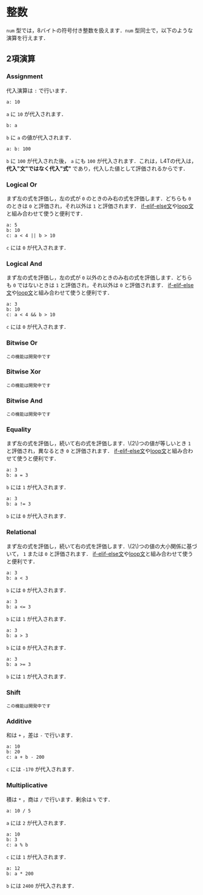 <script src="https://cdn.lordicon.com/xdjxvujz.js"></script>

# 整数

`num` 型では，8バイトの符号付き整数を扱えます．`num` 型同士で，以下のような演算を行えます．

## 2項演算

### Assignment

代入演算は `:` で行います．

```
a: 10
```

`a` に `10` が代入されます．

```
b: a
```

`b` に `a` の値が代入されます．

```
a: b: 100
```

`b` に `100` が代入された後， `a` にも `100` が代入されます．これは，L4Tの代入は， **代入"文"ではなく代入"式"** であり，代入した値として評価されるからです．

### Logical Or

まず左の式を評価し，左の式が `0` のときのみ右の式を評価します．どちらも `0` のときは `0` と評価され，それ以外は `1` と評価されます．
[if-elif-else文](../if.html)や[loop文](../loop.html)と組み合わせて使うと便利です．

```
a: 5
b: 10
c: a < 4 || b > 10
```

`c` には `0` が代入されます．

### Logical And

まず左の式を評価し，左の式が `0` 以外のときのみ右の式を評価します．どちらも `0` ではないときは `1` と評価され，それ以外は `0` と評価されます．
[if-elif-else文](../if.html)や[loop文](../loop.html)と組み合わせて使うと便利です．

```
a: 3
b: 10
c: a < 4 && b > 10
```

`c` には `0` が代入されます．

### <lord-icon src="https://cdn.lordicon.com/giaigwkd.json" trigger="loop" delay="1000" style="height:2em"></lord-icon>Bitwise Or

<small>この機能は開発中です</small>

### <lord-icon src="https://cdn.lordicon.com/giaigwkd.json" trigger="loop" delay="1000" style="height:2em"></lord-icon>Bitwise Xor

<small>この機能は開発中です</small>

### <lord-icon src="https://cdn.lordicon.com/giaigwkd.json" trigger="loop" delay="1000" style="height:2em"></lord-icon>Bitwise And

<small>この機能は開発中です</small>

### Equality

まず左の式を評価し，続いて右の式を評価します．\\(2\\)つの値が等しいとき `1` と評価され，異なるとき `0` と評価されます．
[if-elif-else文](../if.html)や[loop文](../loop.html)と組み合わせて使うと便利です．

```
a: 3
b: a = 3
```

`b` には `1` が代入されます．

```
a: 3
b: a != 3
```

`b` には `0` が代入されます．

### Relational

まず左の式を評価し，続いて右の式を評価します．\\(2\\)つの値の大小関係に基づいて， `1` または `0` と評価されます．
[if-elif-else文](../if.html)や[loop文](../loop.html)と組み合わせて使うと便利です．

```
a: 3
b: a < 3
```

`b` には `0` が代入されます．

```
a: 3
b: a <= 3
```

`b` には `1` が代入されます．

```
a: 3
b: a > 3
```

`b` には `0` が代入されます．

```
a: 3
b: a >= 3
```

`b` には `1` が代入されます．

### <lord-icon src="https://cdn.lordicon.com/giaigwkd.json" trigger="loop" delay="1000" style="height:2em"></lord-icon>Shift

<small>この機能は開発中です</small>

### Additive

和は `+` ，差は `-` で行います．

```
a: 10
b: 20
c: a + b - 200
```

`c` には `-170` が代入されます．

### Multiplicative

積は `*` ，商は `/` で行います．剰余は `%` です．

```
a: 10 / 5
```

`a` には `2` が代入されます．

```
a: 10
b: 3
c: a % b
```

`c` には `1` が代入されます．

```
a: 12
b: a * 200
```

`b` には `2400` が代入されます．
